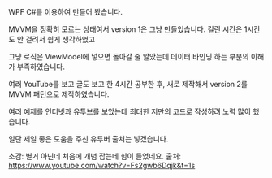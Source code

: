 
WPF C#를 이용하여 만들어 봤습니다.

MVVM을 정확히 모르는 상태여서 version 1은 그냥 만들었습니다. 걸린 시간은 1시간도 안 걸려서 쉽게 생각하였고

그냥 로직은 ViewModel에 넣으면 돌아갈 줄 알았는데 데이터 바인딩 하는 부분의 이해가 부족하였습니다.

여러 YouTube를 보고 글도 보고 한 4시간 공부한 후, 새로 제작해서 version 2를 MVVM 패턴으로 제작하였습니다.

여러 예제를 인터넷과 유투브를 보았는데 최대한 저만의 코드로 작성하려 노력 많이 했습니다.

일단 제일 좋은 도움을 주신 유투버 출처는 넣겠습니다.


소감: 별거 아닌데 처음에 개념 잡는데 힘이 들었네요. 
출처: https://www.youtube.com/watch?v=Fs2gwb6Dqjk&t=1s
